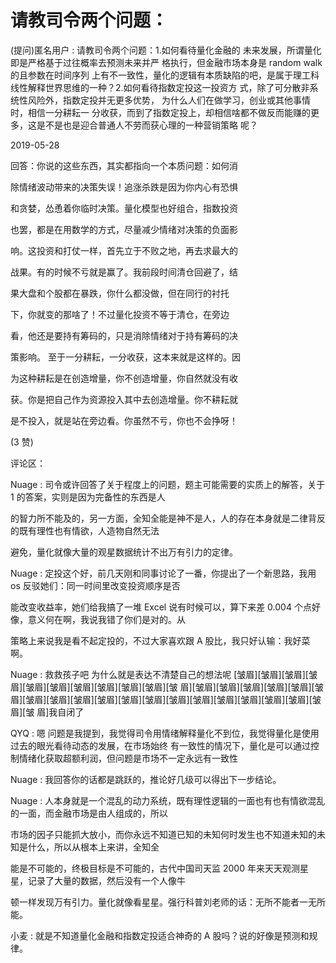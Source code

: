 # 请教司令两个问题：

(提问)匿名用户 : 请教司令两个问题：1.如何看待量化金融的 未来发展，所谓量化即是严格基于过往概率去预测未来并严 格执行，但金融市场本身是 random walk 的且参数在时间序列 上有不一致性，量化的逻辑有本质缺陷的吧，是属于理工科 线性解释世界思维的一种？2.如何看待指数定投这一投资方 式，除了可分散非系统性风险外，指数定投并无更多优势， 为什么人们在做学习，创业或其他事情时，相信一分耕耘一 分收获，而到了指数定投上，却相信啥都不做反而能赚的更 多，这是不是也是迎合普通人不劳而获心理的一种营销策略 呢？

2019-05-28

回答：你说的这些东西，其实都指向一个本质问题：如何消

除情绪波动带来的决策失误！追涨杀跌是因为你内心有恐惧

和贪婪，怂恿着你临时决策。量化模型也好组合，指数投资

也罢，都是在用数学的方式，尽量减少情绪对决策的负面影

响。这投资和打仗一样，首先立于不败之地，再去求最大的

战果。有的时候不亏就是赢了。我前段时间清仓回避了，结

果大盘和个股都在暴跌，你什么都没做，但在同行的衬托

下，你就变的那啥了！不过量化投资不等于清仓，在旁边

看，他还是要持有筹码的，只是消除情绪对于持有筹码的决

策影响。 至于一分耕耘，一分收获，这本来就是这样的。因

为这种耕耘是在创造增量，你不创造增量，你自然就没有收

获。你是把自己作为资源投入其中去创造增量。你不耕耘就

是不投入，就是站在旁边看。你虽然不亏，你也不会挣呀！

(3 赞)

评论区：

Nuage : 司令或许回答了关于程度上的问题，题主可能需要的实质上的解答，关于 1 的答案，实则是因为完备性的东西是人

的智力所不能及的，另一方面，全知全能是神不是人，人的存在本身就是二律背反的既有理性也有情欲，人造物自然无法

避免，量化就像大量的观星数据统计不出万有引力的定律。

Nuage : 定投这个好，前几天刚和同事讨论了一番，你提出了一个新思路，我用 os 反驳她们：同一时间里改变投资顺序是否

能改变收益率，她们给我搞了一堆 Excel 说有时候可以，算下来差 0.004 个点好像，意义何在啊，我说我错了你们是对的。从

策略上来说我是看不起定投的，不过大家喜欢跟 A 股比，我只好认输：我好菜啊。

Nuage : 救救孩子吧 为什么就是表达不清楚自己的想法呢 [皱眉][皱眉][皱眉][皱眉][皱眉][皱眉][皱眉][皱眉][皱眉][皱眉][皱 眉][皱眉][皱眉][皱眉][皱眉][皱眉][皱眉][皱眉][皱眉][皱眉][皱眉][皱眉][皱眉][皱眉][皱眉][皱眉][皱眉][皱眉][皱眉][皱眉][皱 眉]我自闭了

QYQ : 嗯 问题是我提到，我觉得司令用情绪解释量化不到位，我觉得量化是使用过去的眼光看待动态的发展，在市场始终 有一致性的情况下，量化是可以通过控制情绪化获取超额利润，但问题是市场不一定永远有一致性

Nuage : 我回答你的话都是跳跃的，推论好几级可以得出下一步结论。

Nuage : 人本身就是一个混乱的动力系统，既有理性逻辑的一面也有也有情欲混乱的一面，而金融市场是由人组成的，所以

市场的因子只能抓大放小，而你永远不知道已知的未知何时发生也不知道未知的未知是什么，所以从根本上来讲，全知全

能是不可能的，终极目标是不可能的，古代中国司天监 2000 年来天天观测星星，记录了大量的数据，然后没有一个人像牛

顿一样发现万有引力。量化就像看星星。强行科普刘老师的话：无所不能者一无所能。

小麦 : 就是不知道量化金融和指数定投适合神奇的 A 股吗？说的好像是预测和规律。